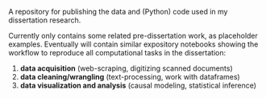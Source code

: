 A repository for publishing the data and (Python) code used in my dissertation research. 

Currently only contains some related pre-dissertation work, as placeholder examples. Eventually will contain similar expository notebooks showing the workflow to reproduce all computational tasks in the dissertation: 
1. **data acquisition** (web-scraping, digitizing scanned documents)
2. **data cleaning/wrangling** (text-processing, work with dataframes)
3. **data visualization and analysis** (causal modeling, statistical inference)


